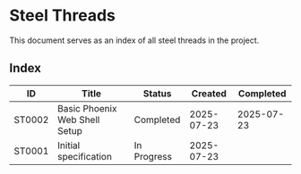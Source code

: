 # Steel Threads

This document serves as an index of all steel threads in the project.

## Index

<!-- BEGIN: STEEL_THREAD_INDEX -->
ID         | Title                                                      | Status           | Created    | Completed 
-----------|------------------------------------------------------------|------------------|------------|-----------
ST0002     | Basic Phoenix Web Shell Setup                              | Completed        | 2025-07-23 | 2025-07-23
ST0001     | Initial specification                                      | In Progress      | 2025-07-23 |           
<!-- END: STEEL_THREAD_INDEX -->